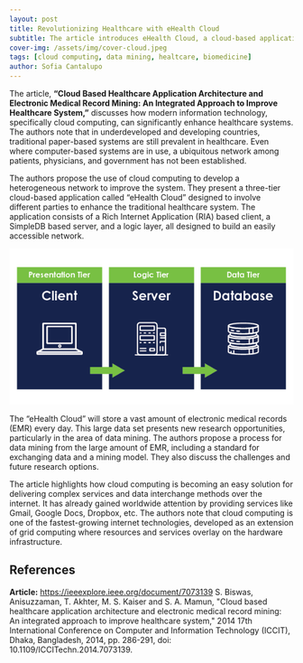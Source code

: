 ```yaml
---
layout: post
title: Revolutionizing Healthcare with eHealth Cloud
subtitle: The article introduces eHealth Cloud, a cloud-based application aimed at creating a heterogeneous network among patients, physicians, and government, thereby improving healthcare, particularly in developing countries.
cover-img: /assets/img/cover-cloud.jpeg
tags: [cloud computing, data mining, healtcare, biomedicine]
author: Sofia Cantalupo
---
```


The article, **“Cloud Based Healthcare Application Architecture and Electronic Medical Record Mining: An Integrated Approach to Improve Healthcare System,”** discusses how modern information technology, specifically cloud computing, can significantly enhance healthcare systems. The authors note that in underdeveloped and developing countries, traditional paper-based systems are still prevalent in healthcare. Even where computer-based systems are in use, a ubiquitous network among patients, physicians, and government has not been established.

The authors propose the use of cloud computing to develop a heterogeneous network to improve the system. They present a three-tier cloud-based application called “eHealth Cloud” designed to involve different parties to enhance the traditional healthcare system. The application consists of a Rich Internet Application (RIA) based client, a SimpleDB based server, and a logic layer, all designed to build an easily accessible network.

![Three-Tier-Architecture](/assets/img/three-tier-arch.png)

The “eHealth Cloud” will store a vast amount of electronic medical records (EMR) every day. This large data set presents new research opportunities, particularly in the area of data mining. The authors propose a process for data mining from the large amount of EMR, including a standard for exchanging data and a mining model. They also discuss the challenges and future research options.

The article highlights how cloud computing is becoming an easy solution for delivering complex services and data interchange methods over the internet. It has already gained worldwide attention by providing services like Gmail, Google Docs, Dropbox, etc. The authors note that cloud computing is one of the fastest-growing internet technologies, developed as an extension of grid computing where resources and services overlay on the hardware infrastructure.

## References
**Article:** https://ieeexplore.ieee.org/document/7073139
S. Biswas, Anisuzzaman, T. Akhter, M. S. Kaiser and S. A. Mamun, "Cloud based healthcare application architecture and electronic medical record mining: An integrated approach to improve healthcare system," 2014 17th International Conference on Computer and Information Technology (ICCIT), Dhaka, Bangladesh, 2014, pp. 286-291, doi: 10.1109/ICCITechn.2014.7073139.

